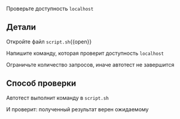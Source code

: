 Проверьте доступность `localhost`

## Детали

Откройте файл `script.sh`{{open}}

Напишите команду, которая проверит доступность `localhost`

Ограничьте количество запросов, иначе автотест не завершится

## Способ проверки

Автотест выполнит команду в `script.sh`

И проверит: полученный результат верен ожидаемому